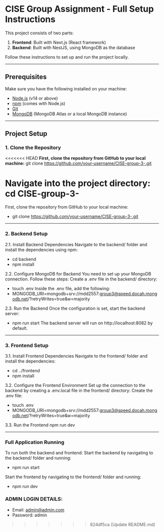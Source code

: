 # CISE Group Assignment - Full Setup Instructions

This project consists of two parts:

1. **Frontend**: Built with Next.js (React framework)
2. **Backend**: Built with NestJS, using MongoDB as the database

Follow these instructions to set up and run the project locally.

---

## Prerequisites

Make sure you have the following installed on your machine:

- [Node.js](https://nodejs.org/) (v14 or above)
- [npm](https://www.npmjs.com/) (comes with Node.js)
- [Git](https://git-scm.com/)
- [MongoDB](https://www.mongodb.com/cloud/atlas) (MongoDB Atlas or a local MongoDB instance)

---

## Project Setup

### 1. Clone the Repository

<<<<<<< HEAD
**First, clone the repository from GitHub to your local machine:**
git clone https://github.com/your-username/CISE-group-3-.git

Navigate into the project directory:
cd CISE-group-3-
=======
First, clone the repository from GitHub to your local machine:
- git clone https://github.com/your-username/CISE-group-3-.git

---

### 2. Backend Setup
2.1. Install Backend Dependencies
Navigate to the backend/ folder and install the dependencies using npm:
- cd backend
- npm install

2.2. Configure MongoDB for Backend
You need to set up your MongoDB connection. Follow these steps:
Create a .env file in the backend/ directory:
- touch .env
Inside the .env file, add the following:
- MONGODB_URI=mongodb+srv://mdd2557:group3@speed.docah.mongodb.net/?retryWrites=true&w=majority

2.3. Run the Backend
Once the configuration is set, start the backend server:
- npm run start
The backend server will run on http://localhost:8082 by default.

---

### 3. Frontend Setup
3.1. Install Frontend Dependencies
Navigate to the frontend/ folder and install the dependencies:
- cd ../frontend
- npm install

3.2. Configure the Frontend Environment
Set up the connection to the backend by creating a .env.local file in the frontend/ directory:
Create the .env file:
- touch .env
- MONGODB_URI=mongodb+srv://mdd2557:group3@speed.docah.mongodb.net/?retryWrites=true&w=majority

3.3. Run the Frontend
npm run dev

---

### Full Application Running
To run both the backend and frontend:
Start the backend by navigating to the backend/ folder and running:
- npm run start

Start the frontend by navigating to the frontend/ folder and running:
- npm run dev

### ADMIN LOGIN DETAILS:
- Email: admin@admin.com
- Password: admin














>>>>>>> 824df5ca (Update README.md)
